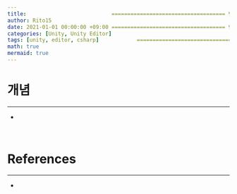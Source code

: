 ```yaml
---
title:                           ==================================== 변경!
author: Rito15
date: 2021-01-01 00:00:00 +09:00 ==================================== 변경!
categories: [Unity, Unity Editor]
tags: [unity, editor, csharp]            ==================================== 변경!
math: true
mermaid: true
---
```


# 개념
---
- 

<br>

# References
---
- 